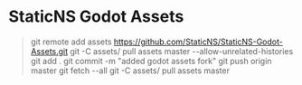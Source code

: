 # StaticNS Godot Assets

>git remote add assets https://github.com/StaticNS/StaticNS-Godot-Assets.git
>git -C assets/ pull assets master --allow-unrelated-histories
>git add .
>git commit -m "added godot assets fork"
>git push origin master
>git fetch --all
>git -C assets/ pull assets master